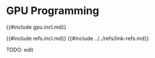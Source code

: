 # GPU Programming

{{#include gpu.incl.md}}

{{#include refs.incl.md}}
{{#include ../../refs/link-refs.md}}

<div class="hidden">
TODO: edit
</div>
